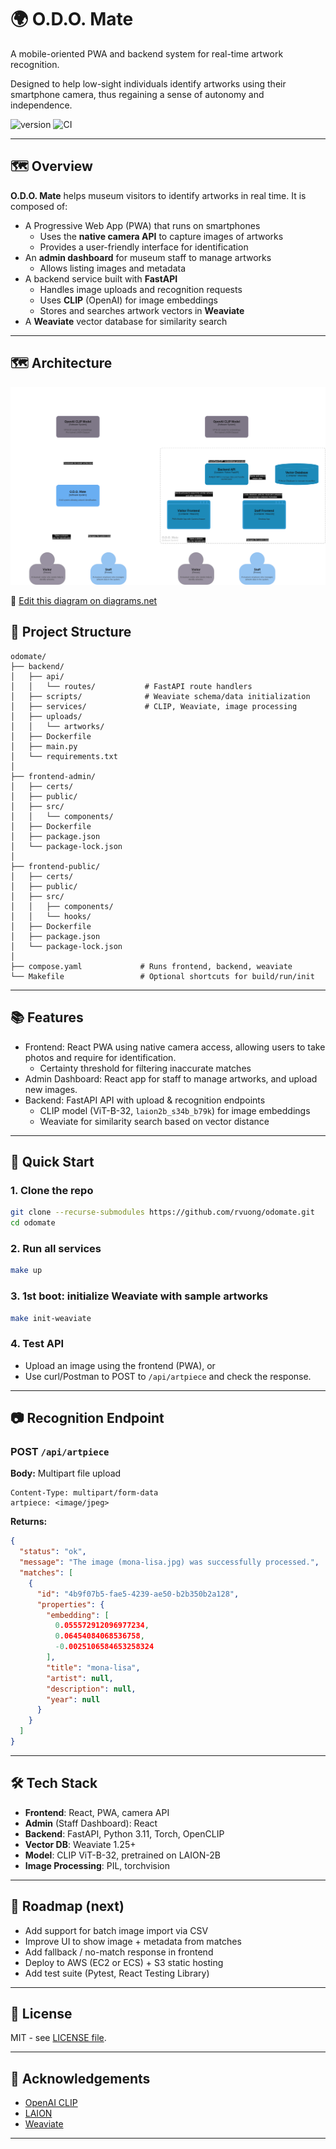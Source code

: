 # 🌍 O.D.O. Mate

A mobile-oriented PWA and backend system for real-time artwork recognition.

Designed to help low-sight individuals identify artworks using their smartphone camera, thus regaining a sense of autonomy and independence.

![version](https://img.shields.io/github/v/release/rvuong/odomate?sort=semver&label=version)
![CI](https://github.com/rvuong/odomate/actions/workflows/main.yml/badge.svg)

---

## 🗺️ Overview
**O.D.O. Mate** helps museum visitors to identify artworks in real time.
It is composed of:
- A Progressive Web App (PWA) that runs on smartphones
  - Uses the **native camera API** to capture images of artworks
  - Provides a user-friendly interface for identification
- An **admin dashboard** for museum staff to manage artworks
  - Allows listing images and metadata
- A backend service built with **FastAPI**
  - Handles image uploads and recognition requests
  - Uses **CLIP** (OpenAI) for image embeddings
  - Stores and searches artwork vectors in **Weaviate**
- A **Weaviate** vector database for similarity search

---

## 🗺️ Architecture

![Architecture Diagram](./docs/architecture.drawio.png)

🔗 [Edit this diagram on diagrams.net](https://app.diagrams.net/?url=https://raw.githubusercontent.com/rvuong/odomate/main/docs/architecture.drawio)

## 📁 Project Structure

```
odomate/
├── backend/
│   ├── api/
│   │   └── routes/           # FastAPI route handlers
│   ├── scripts/              # Weaviate schema/data initialization
│   ├── services/             # CLIP, Weaviate, image processing
│   ├── uploads/
│   │   └── artworks/
│   ├── Dockerfile
│   ├── main.py
│   └── requirements.txt
│
├── frontend-admin/
│   ├── certs/
│   ├── public/
│   ├── src/
│   │   └── components/
│   ├── Dockerfile
│   ├── package.json
│   └── package-lock.json
│
├── frontend-public/
│   ├── certs/
│   ├── public/
│   ├── src/
│   │   ├── components/
│   │   └── hooks/
│   ├── Dockerfile
│   ├── package.json
│   └── package-lock.json
│
├── compose.yaml             # Runs frontend, backend, weaviate
└── Makefile                 # Optional shortcuts for build/run/init
```

---

## 📚 Features
- Frontend: React PWA using native camera access, allowing users to take photos and require for identification.
  - Certainty threshold for filtering inaccurate matches
- Admin Dashboard: React app for staff to manage artworks, and upload new images.
- Backend: FastAPI API with upload & recognition endpoints
  - CLIP model (ViT-B-32, `laion2b_s34b_b79k`) for image embeddings
  - Weaviate for similarity search based on vector distance

---

## 🚀 Quick Start

### 1. Clone the repo
```bash
git clone --recurse-submodules https://github.com/rvuong/odomate.git
cd odomate
```

### 2. Run all services
```bash
make up
```

### 3. 1st boot: initialize Weaviate with sample artworks
```bash
make init-weaviate
```

### 4. Test API
- Upload an image using the frontend (PWA), or
- Use curl/Postman to POST to `/api/artpiece` and check the response.

---

## 📷 Recognition Endpoint
### POST `/api/artpiece`
**Body:** Multipart file upload
```http
Content-Type: multipart/form-data
artpiece: <image/jpeg>
```

**Returns:**
```json
{
  "status": "ok",
  "message": "The image (mona-lisa.jpg) was successfully processed.",
  "matches": [
    {
      "id": "4b9f07b5-fae5-4239-ae50-b2b350b2a128",
      "properties": {
        "embedding": [
          0.055572912096977234,
          0.06454084068536758,
          -0.0025106584653258324
        ],
        "title": "mona-lisa",
        "artist": null,
        "description": null,
        "year": null
      }
    }
  ]
}
```

---

## 🛠️ Tech Stack
- **Frontend**: React, PWA, camera API
- **Admin** (Staff Dashboard): React
- **Backend**: FastAPI, Python 3.11, Torch, OpenCLIP
- **Vector DB**: Weaviate 1.25+
- **Model**: CLIP ViT-B-32, pretrained on LAION-2B
- **Image Processing**: PIL, torchvision

---

## 📆 Roadmap (next)
- Add support for batch image import via CSV
- Improve UI to show image + metadata from matches
- Add fallback / no-match response in frontend
- Deploy to AWS (EC2 or ECS) + S3 static hosting
- Add test suite (Pytest, React Testing Library)

---

## 📜 License
MIT - see [LICENSE file](./LICENSE.md).

---

## 🙌 Acknowledgements
- [OpenAI CLIP](https://github.com/openai/CLIP)
- [LAION](https://laion.ai)
- [Weaviate](https://weaviate.io)

---
